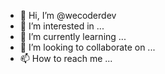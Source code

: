 - 👋 Hi, I’m @wecoderdev
- 👀 I’m interested in ...
- 🌱 I’m currently learning ...
- 💞️ I’m looking to collaborate on ...
- 📫 How to reach me ...

<!---
wecoderdev/wecoderdev is a ✨ special ✨ repository because its `README.md` (this file) appears on your GitHub profile.
You can click the Preview link to take a look at your changes.
--->
